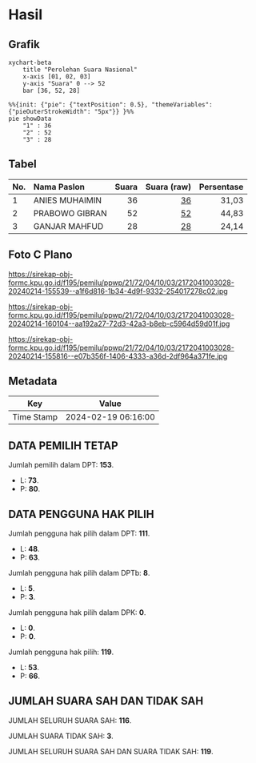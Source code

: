 # Hasil

## Grafik

```mermaid
xychart-beta
    title "Perolehan Suara Nasional"
    x-axis [01, 02, 03]
    y-axis "Suara" 0 --> 52
    bar [36, 52, 28]
```

```mermaid
%%{init: {"pie": {"textPosition": 0.5}, "themeVariables": {"pieOuterStrokeWidth": "5px"}} }%%
pie showData
    "1" : 36
    "2" : 52
    "3" : 28
```

## Tabel

| No. | Nama Paslon    | Suara | Suara (raw) | Persentase |
|:--- |:-------------- | -----:| -----------:| ----------:|
| 1   | ANIES MUHAIMIN | 36    | [36][p-1]   | 31,03      |
| 2   | PRABOWO GIBRAN | 52    | [52][p-2]   | 44,83      |
| 3   | GANJAR MAHFUD  | 28    | [28][p-3]   | 24,14      |


[p-1]: https://github.com/gigit-pemilu/pemilu-2024/blob/main/pilpres/hitung-suara/sub/21-kepulauan-riau/sub/72-kota-tanjung-pinang/sub/04-bukit-bestari/sub/1003-tanjung-ayun-sakti/sub/028-tps/sub/paslon-1.txt
[p-2]: https://github.com/gigit-pemilu/pemilu-2024/blob/main/pilpres/hitung-suara/sub/21-kepulauan-riau/sub/72-kota-tanjung-pinang/sub/04-bukit-bestari/sub/1003-tanjung-ayun-sakti/sub/028-tps/sub/paslon-2.txt
[p-3]: https://github.com/gigit-pemilu/pemilu-2024/blob/main/pilpres/hitung-suara/sub/21-kepulauan-riau/sub/72-kota-tanjung-pinang/sub/04-bukit-bestari/sub/1003-tanjung-ayun-sakti/sub/028-tps/sub/paslon-3.txt

## Foto C Plano

https://sirekap-obj-formc.kpu.go.id/f195/pemilu/ppwp/21/72/04/10/03/2172041003028-20240214-155539--a1f6d816-1b34-4d9f-9332-254017278c02.jpg

https://sirekap-obj-formc.kpu.go.id/f195/pemilu/ppwp/21/72/04/10/03/2172041003028-20240214-160104--aa192a27-72d3-42a3-b8eb-c5964d59d01f.jpg

https://sirekap-obj-formc.kpu.go.id/f195/pemilu/ppwp/21/72/04/10/03/2172041003028-20240214-155816--e07b356f-1406-4333-a36d-2df964a371fe.jpg


## Metadata

| Key        | Value               |
| ---------- | ------------------- |
| Time Stamp | 2024-02-19 06:16:00 |


## DATA PEMILIH TETAP

Jumlah pemilih dalam DPT: **153**.
 * L: **73**.
 * P: **80**.

## DATA PENGGUNA HAK PILIH

Jumlah pengguna hak pilih dalam DPT: **111**.
 * L: **48**.
 * P: **63**.

Jumlah pengguna hak pilih dalam DPTb: **8**.
 * L: **5**.
 * P: **3**.

Jumlah pengguna hak pilih dalam DPK: **0**.
 * L: **0**.
 * P: **0**.

Jumlah pengguna hak pilih: **119**.
 * L: **53**.
 * P: **66**.

## JUMLAH SUARA SAH DAN TIDAK SAH

JUMLAH SELURUH SUARA SAH: **116**.

JUMLAH SUARA TIDAK SAH: **3**.

JUMLAH SELURUH SUARA SAH DAN SUARA TIDAK SAH: **119**.



